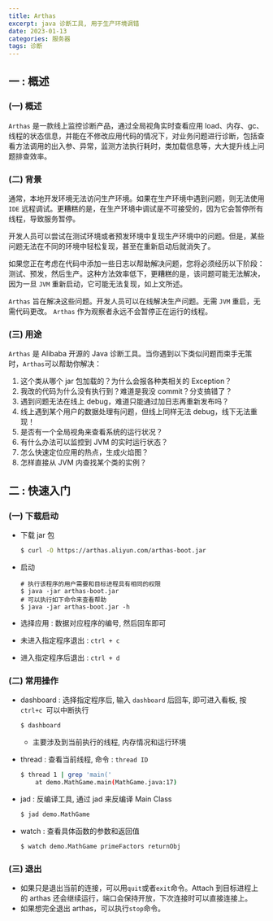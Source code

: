 ```yaml
---
title: Arthas
excerpt: java 诊断工具, 用于生产环境调错
date: 2023-01-13
categories: 服务器
tags: 诊断
---
```








## 一 : 概述

### (一) 概述

`Arthas` 是一款线上监控诊断产品，通过全局视角实时查看应用 load、内存、gc、线程的状态信息，并能在不修改应用代码的情况下，对业务问题进行诊断，包括查看方法调用的出入参、异常，监测方法执行耗时，类加载信息等，大大提升线上问题排查效率。

### (二) 背景

通常，本地开发环境无法访问生产环境。如果在生产环境中遇到问题，则无法使用 `IDE` 远程调试。更糟糕的是，在生产环境中调试是不可接受的，因为它会暂停所有线程，导致服务暂停。

开发人员可以尝试在测试环境或者预发环境中复现生产环境中的问题。但是，某些问题无法在不同的环境中轻松复现，甚至在重新启动后就消失了。

如果您正在考虑在代码中添加一些日志以帮助解决问题，您将必须经历以下阶段：测试、预发，然后生产。这种方法效率低下，更糟糕的是，该问题可能无法解决，因为一旦 `JVM` 重新启动，它可能无法复现，如上文所述。

`Arthas` 旨在解决这些问题。开发人员可以在线解决生产问题。无需 `JVM` 重启，无需代码更改。 `Arthas` 作为观察者永远不会暂停正在运行的线程。

### (三) 用途

`Arthas` 是 Alibaba 开源的 Java 诊断工具。当你遇到以下类似问题而束手无策时，`Arthas`可以帮助你解决：

1. 这个类从哪个 jar 包加载的？为什么会报各种类相关的 Exception？
2. 我改的代码为什么没有执行到？难道是我没 commit？分支搞错了？
3. 遇到问题无法在线上 debug，难道只能通过加日志再重新发布吗？
4. 线上遇到某个用户的数据处理有问题，但线上同样无法 debug，线下无法重现！
5. 是否有一个全局视角来查看系统的运行状况？
6. 有什么办法可以监控到 JVM 的实时运行状态？
7. 怎么快速定位应用的热点，生成火焰图？
8. 怎样直接从 JVM 内查找某个类的实例？



## 二 : 快速入门

### (一) 下载启动

* 下载 jar 包

  ```sh
  $ curl -O https://arthas.aliyun.com/arthas-boot.jar
  ```

* 启动

  ```shell
  # 执行该程序的用户需要和目标进程具有相同的权限
  $ java -jar arthas-boot.jar
  # 可以执行如下命令来查看帮助
  $ java -jar arthas-boot.jar -h
  ```

* 选择应用 : 数据对应程序的编号, 然后回车即可

* 未进入指定程序退出 : `ctrl + c`
* 进入指定程序后退出 : `ctrl + d`

### (二) 常用操作

* dashboard : 选择指定程序后, 输入 `dashboard` 后回车, 即可进入看板, 按 `ctrl+c `可以中断执行

  ```sh
  $ dashboard
  ```

  * 主要涉及到当前执行的线程, 内存情况和运行环境

* thread : 查看当前线程, 命令 : `thread ID`

  ```sh
  $ thread 1 | grep 'main('
      at demo.MathGame.main(MathGame.java:17)
  ```

* jad : 反编译工具, 通过 jad 来反编译 Main Class

  ```sh
  $ jad demo.MathGame
  ```

* watch : 查看具体函数的参数和返回值

  ```sh
  $ watch demo.MathGame primeFactors returnObj
  ```

### (三) 退出

* 如果只是退出当前的连接，可以用`quit`或者`exit`命令。Attach 到目标进程上的 arthas 还会继续运行，端口会保持开放，下次连接时可以直接连接上。
* 如果想完全退出 arthas，可以执行`stop`命令。